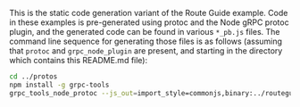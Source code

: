 This is the static code generation variant of the Route Guide example. Code in these examples is pre-generated using protoc and the Node gRPC protoc plugin, and the generated code can be found in various `*_pb.js` files. The command line sequence for generating those files is as follows (assuming that `protoc` and `grpc_node_plugin` are present, and starting in the directory which contains this README.md file):

```sh
cd ../protos
npm install -g grpc-tools
grpc_tools_node_protoc --js_out=import_style=commonjs,binary:../routeguide/static_codegen/ --grpc_out=grpc_js:../routeguide/static_codegen/ route_guide.proto
```
